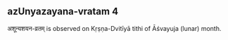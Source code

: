 ## azUnyazayana-vratam 4

अशून्यशयन-व्रतम् is observed on Kṛṣṇa-Dvitīyā tithi of Āśvayuja (lunar) month.



